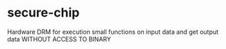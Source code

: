 # secure-chip
Hardware DRM for execution small functions on input data and get output data WITHOUT ACCESS TO BINARY
